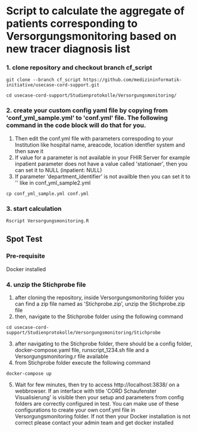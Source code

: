 # Script to calculate the aggregate of patients corresponding to Versorgungsmonitoring based on new tracer diagnosis list


### 1. clone repository and checkout branch cf_script

```
git clone --branch cf_script https://github.com/medizininformatik-initiative/usecase-cord-support.git

cd usecase-cord-support/Studienprotokolle/Versorgungsmonitoring/
```

### 2. create your custom config yaml file by copying from 'conf_yml_sample.yml' to 'conf.yml' file. The following command in the code block will do that for you.
   1. Then edit the conf.yml file with parameters correspoding to your Institution like hospital name, areacode, location identfier system and then save it <br>
  2. If value for a parameter is not available in your FHIR Server for example inpatient parameter does not have a value called 'stationaer', then you can set it to NULL (inpatient: NULL) <br>
  3. If parameter 'department_identifier' is not availble then you can set it to '' like in conf_yml_sample2.yml <br>
```
cp conf_yml_sample.yml conf.yml
```



### 3. start calculation
```
Rscript Versorgungsmonitoring.R
```

## Spot Test

### Pre-requisite
   Docker installed 

### 4. unzip the Stichprobe file
 1. after cloning the repository, inside Versorgungsmonitoring folder you can find a zip file named as 'Stichprobe.zip', unzip the Stichprobe.zip file
 2. then, navigate to the Stichprobe folder using the following command

```
cd usecase-cord-support/Studienprotokolle/Versorgungsmonitoring/Stichprobe
``` 

3. after navigating to the Stichprobe folder, there should be a config folder, docker-compose.yaml file, runscript_1234.sh file and a Versorgungsmonitoring.r file available
 4. from Stichprobe folder execute the following command
```
docker-compose up
``` 
5. Wait for few minutes, then try to access http://localhost:3838/  on a webbrowser. If an interface with title 'CORD Schaufenster Visualisierung' is visible then your setup and parameters from config folders are correctly configured in test. You can make use of these configurations to create your own conf.yml file in Versorgungsmonitoring folder. If not then your Docker installation is not correct please contact your admin team and get docker installed



